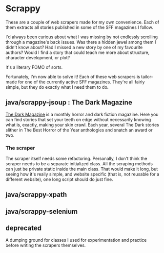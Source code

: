 # Scrappy

These are a couple of web scrapers made for my own convenience. Each of them extracts all stories published in some of the SFF magazines I follow.


I'd always been curious about what I was missing by not endlessly scrolling through a magazine's back issues. Was there a hidden jewel among them I didn't know about? Had I missed a new story by one of my favourite authors? Would I find a story that could teach me more about structure, character development, or plot?

It's a literary FOMO of sorts.

Fortunately, I'm now able to solve it! Each of these web scrapers is tailor-made for one of the currently active SFF magazines. They're all fairly simple, but they do exactly what I need them to do.

## java/scrappy-jsoup : The Dark Magazine

[The Dark Magazine](http://thedarkmagazine.com) is a monthly horror and dark fiction magazine. Here you can find stories that set your teeth on edge without necessarily knowing what is, exactly, making your skin crawl. Each year, several The Dark stories slither in The Best Horror of the Year anthologies and snatch an award or two.

### The scraper

The scraper itself needs some refactoring. Personally, I don't think the scraper needs to be a separate initialized class. All the scraping methods can just be private static inside the main class. That would make it long, but seeing how it's really simple, and website specific (that is, not reusable for a different website), one long script should do just fine.


## java/scrappy-xpath

## java/scrappy-selenium

## deprecated

A dumping ground for classes I used for experimentation and practice before writing the scrapers themselves.
